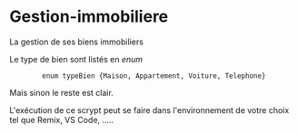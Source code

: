 # Gestion-immobiliere

La gestion de ses biens immobiliers

Le type de bien sont listés en *enum*

            enum typeBien {Maison, Appartement, Voiture, Telephone}


Mais sinon le reste est clair. 

L'exécution de ce scrypt peut se faire dans l'environnement de votre choix tel que Remix, VS Code, .....
